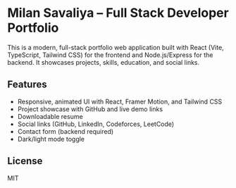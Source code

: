 # Milan Savaliya – Full Stack Developer Portfolio

This is a modern, full-stack portfolio web application built with React (Vite, TypeScript, Tailwind CSS) for the frontend and Node.js/Express for the backend. It showcases projects, skills, education, and social links.

## Features
- Responsive, animated UI with React, Framer Motion, and Tailwind CSS
- Project showcase with GitHub and live demo links
- Downloadable resume
- Social links (GitHub, LinkedIn, Codeforces, LeetCode)
- Contact form (backend required)
- Dark/light mode toggle

## License
MIT
